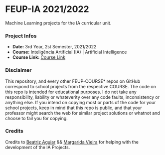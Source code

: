 # FEUP-IA 2021/2022
Machine Learning projects for the IA curricular unit.

### Project Infos
* **Date:** 3rd Year, 2st Semester, 2021/2022
* **Course:** Inteligência Artificial (IA) | Artificial Intelligence
* **Course Link:** [Course Link](https://sigarra.up.pt/feup/en/UCURR_GERAL.FICHA_UC_VIEW?pv_ocorrencia_id=484442)

### Disclaimer
This repository, and every other FEUP-COURSE* repos on GitHub correspond to school projects from the respective COURSE. The code on this repo is intended for educational purposes. I do not take any responsibility, liability or whateverity over any code faults, inconsistency or anything else. If you intend on copying most or parts of the code for your school projects, keep in mind that this repo is public, and that your professor might search the web for similar project solutions or whatnot and choose to fail you for copying.

### Credits
Credits to [Beatriz Aguiar](https://github.com/beatriz-ag) && [Margarida Vieira](https://github.com/margaridav27) for helping with the development of the IA Projects.
